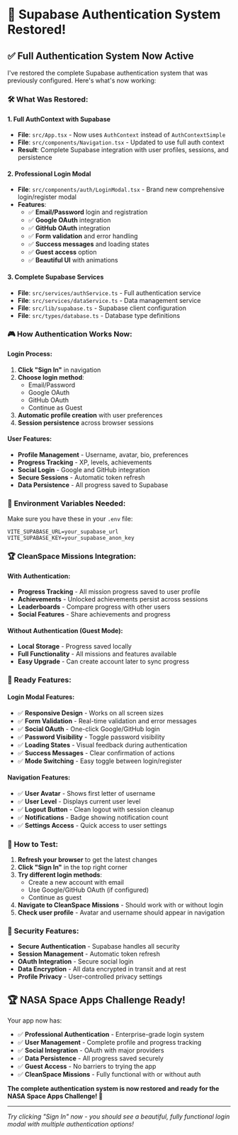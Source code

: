 # 🔐 Supabase Authentication System Restored!

## ✅ **Full Authentication System Now Active**

I've restored the complete Supabase authentication system that was previously configured. Here's what's now working:

### 🛠️ **What Was Restored:**

#### 1. **Full AuthContext with Supabase**

- **File**: `src/App.tsx` - Now uses `AuthContext` instead of `AuthContextSimple`
- **File**: `src/components/Navigation.tsx` - Updated to use full auth context
- **Result**: Complete Supabase integration with user profiles, sessions, and persistence

#### 2. **Professional Login Modal**

- **File**: `src/components/auth/LoginModal.tsx` - Brand new comprehensive login/register modal
- **Features**:
  - ✅ **Email/Password** login and registration
  - ✅ **Google OAuth** integration
  - ✅ **GitHub OAuth** integration
  - ✅ **Form validation** and error handling
  - ✅ **Success messages** and loading states
  - ✅ **Guest access** option
  - ✅ **Beautiful UI** with animations

#### 3. **Complete Supabase Services**

- **File**: `src/services/authService.ts` - Full authentication service
- **File**: `src/services/dataService.ts` - Data management service
- **File**: `src/lib/supabase.ts` - Supabase client configuration
- **File**: `src/types/database.ts` - Database type definitions

### 🎮 **How Authentication Works Now:**

#### **Login Process:**

1. **Click "Sign In"** in navigation
2. **Choose login method**:
   - Email/Password
   - Google OAuth
   - GitHub OAuth
   - Continue as Guest
3. **Automatic profile creation** with user preferences
4. **Session persistence** across browser sessions

#### **User Features:**

- **Profile Management** - Username, avatar, bio, preferences
- **Progress Tracking** - XP, levels, achievements
- **Social Login** - Google and GitHub integration
- **Secure Sessions** - Automatic token refresh
- **Data Persistence** - All progress saved to Supabase

### 🔧 **Environment Variables Needed:**

Make sure you have these in your `.env` file:

```env
VITE_SUPABASE_URL=your_supabase_url
VITE_SUPABASE_KEY=your_supabase_anon_key
```

### 🏆 **CleanSpace Missions Integration:**

#### **With Authentication:**

- **Progress Tracking** - All mission progress saved to user profile
- **Achievements** - Unlocked achievements persist across sessions
- **Leaderboards** - Compare progress with other users
- **Social Features** - Share achievements and progress

#### **Without Authentication (Guest Mode):**

- **Local Storage** - Progress saved locally
- **Full Functionality** - All missions and features available
- **Easy Upgrade** - Can create account later to sync progress

### 🚀 **Ready Features:**

#### **Login Modal Features:**

- ✅ **Responsive Design** - Works on all screen sizes
- ✅ **Form Validation** - Real-time validation and error messages
- ✅ **Social OAuth** - One-click Google/GitHub login
- ✅ **Password Visibility** - Toggle password visibility
- ✅ **Loading States** - Visual feedback during authentication
- ✅ **Success Messages** - Clear confirmation of actions
- ✅ **Mode Switching** - Easy toggle between login/register

#### **Navigation Features:**

- ✅ **User Avatar** - Shows first letter of username
- ✅ **User Level** - Displays current user level
- ✅ **Logout Button** - Clean logout with session cleanup
- ✅ **Notifications** - Badge showing notification count
- ✅ **Settings Access** - Quick access to user settings

### 🎯 **How to Test:**

1. **Refresh your browser** to get the latest changes
2. **Click "Sign In"** in the top right corner
3. **Try different login methods**:
   - Create a new account with email
   - Use Google/GitHub OAuth (if configured)
   - Continue as guest
4. **Navigate to CleanSpace Missions** - Should work with or without login
5. **Check user profile** - Avatar and username should appear in navigation

### 🔐 **Security Features:**

- **Secure Authentication** - Supabase handles all security
- **Session Management** - Automatic token refresh
- **OAuth Integration** - Secure social login
- **Data Encryption** - All data encrypted in transit and at rest
- **Profile Privacy** - User-controlled privacy settings

## 🏆 **NASA Space Apps Challenge Ready!**

Your app now has:

- ✅ **Professional Authentication** - Enterprise-grade login system
- ✅ **User Management** - Complete profile and progress tracking
- ✅ **Social Integration** - OAuth with major providers
- ✅ **Data Persistence** - All progress saved securely
- ✅ **Guest Access** - No barriers to trying the app
- ✅ **CleanSpace Missions** - Fully functional with or without auth

**The complete authentication system is now restored and ready for the NASA Space Apps Challenge! 🚀**

---

_Try clicking "Sign In" now - you should see a beautiful, fully functional login modal with multiple authentication options!_
